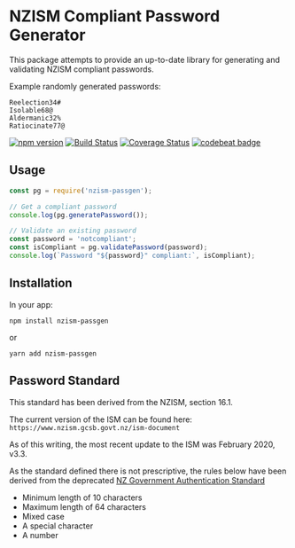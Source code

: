 # NZISM Compliant Password Generator

This package attempts to provide an up-to-date library for generating and validating NZISM compliant passwords.

Example randomly generated passwords:

    Reelection34#
    Isolable68@
    Aldermanic32%
    Ratiocinate77@


[![npm version](https://badge.fury.io/js/nzism-passgen.svg)](https://www.npmjs.com/package/nzism-passgen)
[![Build Status](https://travis-ci.org/cam8001/nzism-passgen.svg?branch=master)](https://travis-ci.org/cam8001/nzism-passgen)
[![Coverage Status](https://coveralls.io/repos/github/cam8001/nzism-passgen/badge.svg?branch=master)](https://coveralls.io/github/cam8001/nzism-passgen?branch=master)
[![codebeat badge](https://codebeat.co/badges/cfb5741c-7eef-454d-9a79-599561494374)](https://codebeat.co/projects/github-com-cam8001-nzism-passgen-master)

## Usage

```javascript
const pg = require('nzism-passgen');

// Get a compliant password
console.log(pg.generatePassword());

// Validate an existing password
const password = 'notcompliant';
const isCompliant = pg.validatePassword(password);
console.log(`Password "${password}" compliant:`, isCompliant);
```

## Installation

In your app:

`npm install nzism-passgen`

or

`yarn add nzism-passgen`

## Password Standard

This standard has been derived from the NZISM, section 16.1.

The current version of the ISM can be found here: `https://www.nzism.gcsb.govt.nz/ism-document`

As of this writing, the most recent update to the ISM was  February 2020, v3.3.

As the standard defined there is not prescriptive, the rules below have been derived from the deprecated [NZ Government Authentication Standard](https://snapshot.ict.govt.nz/guidance-and-resources/standards-compliance/authentication-standards/password-standard/index.html)

- Minimum length of 10 characters
- Maximum length of 64 characters
- Mixed case
- A special character
- A number
